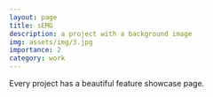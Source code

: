 ```yaml
---
layout: page
title: sEMG
description: a project with a background image
img: assets/img/3.jpg
importance: 2
category: work
---
```


Every project has a beautiful feature showcase page.

